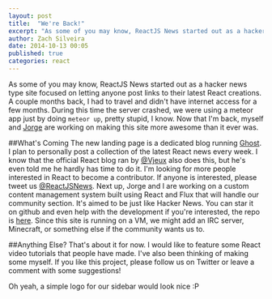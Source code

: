```yaml
---
layout: post
title:  "We're Back!"
excerpt: "As some of you may know, ReactJS News started out as a hacker news type site focused on letting anyone post links to their latest React creations. A couple months back, I had to travel and didn't have internet access for a few months. During this time the server crashed, we were using a meteor app just by doing `meteor up`, pretty stupid, I know. Now that I'm back, myself and [Jorge](https://github.com/vasco3) are working on making this site more awesome than it ever was. "
author: Zach Silveira
date: 2014-10-13 00:05
published: true
categories: react
---
```

As some of you may know, ReactJS News started out as a hacker news type site focused on letting anyone post links to their latest React creations. A couple months back, I had to travel and didn't have internet access for a few months. During this time the server crashed, we were using a meteor app just by doing `meteor up`, pretty stupid, I know. Now that I'm back, myself and [Jorge](https://github.com/vasco3) are working on making this site more awesome than it ever was. 

##What's Coming
The new landing page is a dedicated blog running [Ghost](http://ghost.org). I plan to personally post a collection of the latest React news every week. I know that the official React blog ran by [@Vjeux](https://twitter.com/vjeux) also does this, but he's even told me he hardly has time to do it. I'm looking for more people interested in React to become a contributor. If anyone is interested, please tweet us [@ReactJSNews](http://twitter.com/ReactJSNews).
Next up, Jorge and I are working on a custom content management system built using React and Flux that will handle our community section. It's aimed to be just like Hacker News. You can star it on github and even help with the development if you're interested, the repo is [here](https://github.com/Legitcode/ReactJSNews). Since this site is running on a VM, we might add an IRC server, Minecraft, or something else if the community wants us to.

##Anything Else?
That's about it for now. I would like to feature some React video tutorials that people have made. I've also been thinking of making some myself. If you like this project, please follow us on Twitter or leave a comment with some suggestions!

Oh yeah, a simple logo for our sidebar would look nice :P
